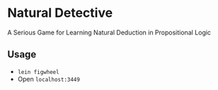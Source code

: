 # Natural Detective
A Serious Game for Learning Natural Deduction in Propositional Logic

## Usage
- `lein figwheel`
- Open `localhost:3449`
